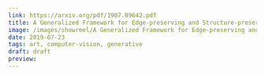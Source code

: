 ```yaml
---
link: https://arxiv.org/pdf/1907.09642.pdf
title: A Generalized Framework for Edge-preserving and Structure-preserving Image Smoothing
image: /images/showreel/A Generalized Framework for Edge-preserving and Structure-preserving Image Smoothing.jpg
date: 2019-07-23
tags: art, computer-vision, generative
draft: draft
preview:
---
```



